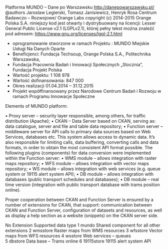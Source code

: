 
Platforma MUNDO – Dane po Warszawsku  http://danepowarszawsku.pl/
@authors Jaroslaw Legierski, Tomasz Janisiewicz, Henryk Rosa Centrum Badawczo – Rozwojowe/ Orange Labs
copyright (c) 2014-2015 Orange Polska S.A. niniejszy kod jest otwarty i dystrybuowany
na licencji:   Lesser General Public License v2.1 (LGPLv2.1), której  pełny tekst można
znaleźć pod adresem:  https://www.gnu.org/licenses/lgpl-2.1.html

* oprogramowanie stworzone w ramach Projektu : MUNDO Miejskie Usługi Na Danych Oparte
* Beneficjenci: Fundacja Techsoup, Orange Polska S.A., Politechnika  Warszawska,
* Fundacja Pracownia Badań i Innowacji Społecznych „Stocznia”, Fundacja Projekt Polska
* Wartość projektu: 1 108 978
* Wartość dofinansowania: 847 000
* Okres realizacji 01.04.2014 – 31.12.2015
* Projekt współfinansowany przez Narodowe Centrum Badań i Rozwoju w ramach Programu Innowacje Społeczne

Elements of MUNDO platform:
 
•         Proxy server – security layer responsible, among others, for traffic distribution (Apache);
•         CKAN – Data Server based on CKAN, serving as: data catalogue, server and file and table data repository;
•         Function server – middleware server for API calls to primary data sources based on Web Services, databases etc. This system allows access to dynamic data. It’s also responsible for limiting calls, data buffering, converting calls and data formats, in order to obtain the most consistent API format possible.
The following plugins (components) for data conversion were implemented within the Function server:
•         WMS module – allows integration with raster maps repository;
•         WFS module – allows integration with vector maps repository;
•         WS module – allows integration with web services (e.g. queue system or 19115 alert system API);
•         DB module – allows integration with databases (public transport schedules and databases);
•         DB module – real time version (integration with public transport database with trams position online). 
 
Proper cooperation between CKAN and Function Server is ensured by a number of extensions for CKAN, that support: communication between CKAN and Function Server, configuration of datasets and resources, as well as display a help section as a website (snippets) on the CKAN server side.

 
No	Extension 	Supported data type 
1	mundo	Shared component for all other extensions
2	wmsstore	Raster maps from WMS resources
3	wfsstore	Vector maps from WFS resources
4	wsstore	Web services – queues  
5	dbstore	Data base – Trams online
6	19115store	19115 alert system API

